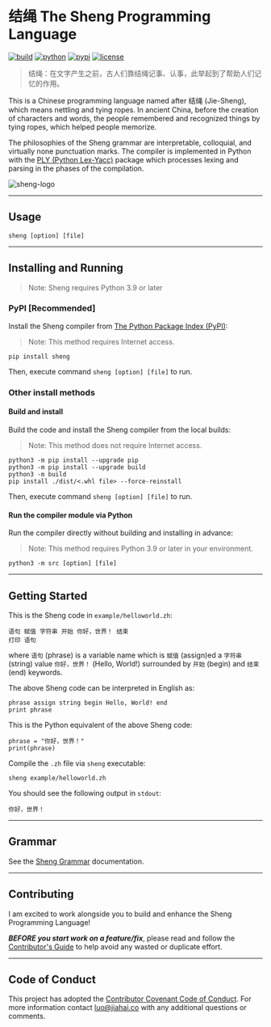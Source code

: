 # 结绳 The Sheng Programming Language

[![build](https://img.shields.io/github/workflow/status/sheng-lang/sheng/Upload%20Python%20Package?style=flat-square)](https://github.com/sheng-lang/sheng/actions/workflows/python-publish.yml)
[![python](https://img.shields.io/pypi/pyversions/sheng?style=flat-square)](https://pypi.org/project/sheng/)
[![pypi](https://img.shields.io/pypi/v/sheng?style=flat-square)](https://pypi.org/project/sheng/)
[![license](https://img.shields.io/pypi/l/sheng?style=flat-square)](https://pypi.org/project/sheng/)

> 结绳：在文字产生之前，古人们靠结绳记事、认事，此举起到了帮助人们记忆的作用。

This is a Chinese programming language named after 结绳 (Jie-Sheng), which means nettling and tying ropes. In ancient China, before the creation of characters and words, the people remembered and recognized things by tying ropes, which helped people memorize.

The philosophies of the Sheng grammar are interpretable, colloquial, and virtually none punctuation marks. The compiler is implemented in Python with the [PLY (Python Lex-Yacc)](https://github.com/dabeaz/ply) package which processes lexing and parsing in the phases of the compilation.

![sheng-logo](./repository-open-graph.jpg)

---

## Usage

```
sheng [option] [file]
```

---

## Installing and Running

> Note: Sheng requires Python 3.9 or later

### PyPI [Recommended]

Install the Sheng compiler from [The Python Package Index (PyPI)](https://pypi.org/project/sheng/):
> Note: This method requires Internet access.
```
pip install sheng
```
Then, execute command `sheng [option] [file]` to run.

### Other install methods

#### Build and install

Build the code and install the Sheng compiler from the local builds:
> Note: This method does not require Internet access.
```
python3 -m pip install --upgrade pip
python3 -m pip install --upgrade build
python3 -m build
pip install ./dist/<.whl file> --force-reinstall
```
Then, execute command `sheng [option] [file]` to run.

#### Run the compiler module via Python

Run the compiler directly without building and installing in advance:
> Note: This method requires Python 3.9 or later in your environment.
```
python3 -m src [option] [file]
```

---

## Getting Started

This is the Sheng code in `example/helloworld.zh`:
```
语句 赋值 字符串 开始 你好，世界！ 结束
打印 语句
```
where `语句` (phrase) is a variable name which is `赋值` (assign)ed a `字符串` (string) value `你好，世界！` (Hello, World!) surrounded by `开始` (begin) and `结束` (end) keywords.

The above Sheng code can be interpreted in English as:
```
phrase assign string begin Hello, World! end
print phrase
```

This is the Python equivalent of the above Sheng code:
```
phrase = "你好，世界！"
print(phrase)
```

Compile the `.zh` file via `sheng` executable:
```
sheng example/helloworld.zh
```

You should see the following output in `stdout`:
```
你好，世界！
```

---

## Grammar

See the [Sheng Grammar](./GRAMMAR.md) documentation.

---

## Contributing

I am excited to work alongside you to build and enhance the Sheng Programming Language\!

***BEFORE you start work on a feature/fix***, please read and follow the [Contributor's Guide](./CONTRIBUTING.md) to help avoid any wasted or duplicate effort.

---

## Code of Conduct

This project has adopted the [Contributor Covenant Code of Conduct](./CODE_OF_CONDUCT.md). For more information contact [luo@jiahai.co](mailto:luo@jiahai.co) with any additional questions or comments.
